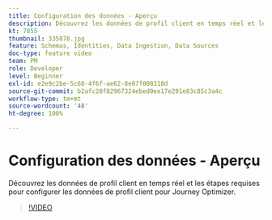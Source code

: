 ```yaml
---
title: Configuration des données - Aperçu
description: Découvrez les données de profil client en temps réel et les étapes requises pour configurer les données de profil client pour Journey Optimizer.
kt: 7855
thumbnail: 335878.jpg
feature: Schemas, Identities, Data Ingestion, Data Sources
doc-type: feature video
team: PM
role: Developer
level: Beginner
exl-id: e2e9c2be-5c60-4f6f-ae62-8e07f008318d
source-git-commit: b2afc28f82967324ebed0ee17e291e83c85c3a4c
workflow-type: tm+mt
source-wordcount: '48'
ht-degree: 100%

---
```


# Configuration des données - Aperçu

Découvrez les données de profil client en temps réel et les étapes requises pour configurer les données de profil client pour Journey Optimizer.

>[!VIDEO](https://video.tv.adobe.com/v/335878?quality=12&learn=on)
